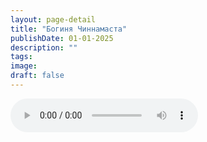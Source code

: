 ```yaml
---
layout: page-detail
title: "Богиня Чиннамаста"
publishDate: 01-01-2025
description: ""
tags:
image:
draft: false
---
```


<audio title=" - Богиня Чиннамаста.mp3" src="https://filer-api.advayta.org/v1.0/public/files/72735" controls=""></audio>

  
